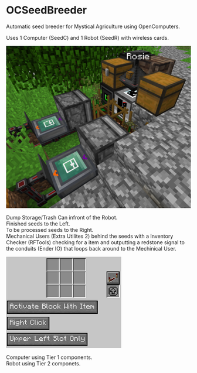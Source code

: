 # OCSeedBreeder
Automatic seed breeder for Mystical Agriculture using OpenComputers.

Uses 1 Computer (SeedC) and 1 Robot (SeedR) with wireless cards.

![Screenshot](images/Layout.png)

Dump Storage/Trash Can infront of the Robot. <br />
Finished seeds to the Left. <br />
To be processed seeds to the Right. <br />
Mechanical Users (Extra Utilites 2) behind the seeds with a Inventory Checker (RFTools) checking for a item and outputting a redstone signal to the conduits (Ender IO) that loops back around to the Mechinical User. <br />

![Screenshot](images/MechanicalUser.png)

Computer using Tier 1 components.<br />
Robot using Tier 2 componets.<br />
